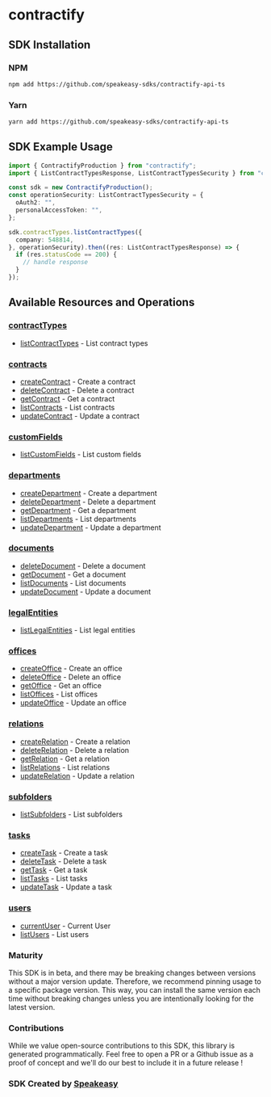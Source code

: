# contractify

<!-- Start SDK Installation -->
## SDK Installation

### NPM

```bash
npm add https://github.com/speakeasy-sdks/contractify-api-ts
```

### Yarn

```bash
yarn add https://github.com/speakeasy-sdks/contractify-api-ts
```
<!-- End SDK Installation -->

## SDK Example Usage
<!-- Start SDK Example Usage -->


```typescript
import { ContractifyProduction } from "contractify";
import { ListContractTypesResponse, ListContractTypesSecurity } from "contractify/dist/sdk/models/operations";

const sdk = new ContractifyProduction();
const operationSecurity: ListContractTypesSecurity = {
  oAuth2: "",
  personalAccessToken: "",
};

sdk.contractTypes.listContractTypes({
  company: 548814,
}, operationSecurity).then((res: ListContractTypesResponse) => {
  if (res.statusCode == 200) {
    // handle response
  }
});
```
<!-- End SDK Example Usage -->

<!-- Start SDK Available Operations -->
## Available Resources and Operations


### [contractTypes](docs/sdks/contracttypes/README.md)

* [listContractTypes](docs/sdks/contracttypes/README.md#listcontracttypes) - List contract types

### [contracts](docs/sdks/contracts/README.md)

* [createContract](docs/sdks/contracts/README.md#createcontract) - Create a contract
* [deleteContract](docs/sdks/contracts/README.md#deletecontract) - Delete a contract
* [getContract](docs/sdks/contracts/README.md#getcontract) - Get a contract
* [listContracts](docs/sdks/contracts/README.md#listcontracts) - List contracts
* [updateContract](docs/sdks/contracts/README.md#updatecontract) - Update a contract

### [customFields](docs/sdks/customfields/README.md)

* [listCustomFields](docs/sdks/customfields/README.md#listcustomfields) - List custom fields

### [departments](docs/sdks/departments/README.md)

* [createDepartment](docs/sdks/departments/README.md#createdepartment) - Create a department
* [deleteDepartment](docs/sdks/departments/README.md#deletedepartment) - Delete a department
* [getDepartment](docs/sdks/departments/README.md#getdepartment) - Get a department
* [listDepartments](docs/sdks/departments/README.md#listdepartments) - List departments
* [updateDepartment](docs/sdks/departments/README.md#updatedepartment) - Update a department

### [documents](docs/sdks/documents/README.md)

* [deleteDocument](docs/sdks/documents/README.md#deletedocument) - Delete a document
* [getDocument](docs/sdks/documents/README.md#getdocument) - Get a document
* [listDocuments](docs/sdks/documents/README.md#listdocuments) - List documents
* [updateDocument](docs/sdks/documents/README.md#updatedocument) - Update a document

### [legalEntities](docs/sdks/legalentities/README.md)

* [listLegalEntities](docs/sdks/legalentities/README.md#listlegalentities) - List legal entities

### [offices](docs/sdks/offices/README.md)

* [createOffice](docs/sdks/offices/README.md#createoffice) - Create an office
* [deleteOffice](docs/sdks/offices/README.md#deleteoffice) - Delete an office
* [getOffice](docs/sdks/offices/README.md#getoffice) - Get an office
* [listOffices](docs/sdks/offices/README.md#listoffices) - List offices
* [updateOffice](docs/sdks/offices/README.md#updateoffice) - Update an office

### [relations](docs/sdks/relations/README.md)

* [createRelation](docs/sdks/relations/README.md#createrelation) - Create a relation
* [deleteRelation](docs/sdks/relations/README.md#deleterelation) - Delete a relation
* [getRelation](docs/sdks/relations/README.md#getrelation) - Get a relation
* [listRelations](docs/sdks/relations/README.md#listrelations) - List relations
* [updateRelation](docs/sdks/relations/README.md#updaterelation) - Update a relation

### [subfolders](docs/sdks/subfolders/README.md)

* [listSubfolders](docs/sdks/subfolders/README.md#listsubfolders) - List subfolders

### [tasks](docs/sdks/tasks/README.md)

* [createTask](docs/sdks/tasks/README.md#createtask) - Create a task
* [deleteTask](docs/sdks/tasks/README.md#deletetask) - Delete a task
* [getTask](docs/sdks/tasks/README.md#gettask) - Get a task
* [listTasks](docs/sdks/tasks/README.md#listtasks) - List tasks
* [updateTask](docs/sdks/tasks/README.md#updatetask) - Update a task

### [users](docs/sdks/users/README.md)

* [currentUser](docs/sdks/users/README.md#currentuser) - Current User
* [listUsers](docs/sdks/users/README.md#listusers) - List users
<!-- End SDK Available Operations -->

### Maturity

This SDK is in beta, and there may be breaking changes between versions without a major version update. Therefore, we recommend pinning usage
to a specific package version. This way, you can install the same version each time without breaking changes unless you are intentionally
looking for the latest version.

### Contributions

While we value open-source contributions to this SDK, this library is generated programmatically.
Feel free to open a PR or a Github issue as a proof of concept and we'll do our best to include it in a future release !

### SDK Created by [Speakeasy](https://docs.speakeasyapi.dev/docs/using-speakeasy/client-sdks)
